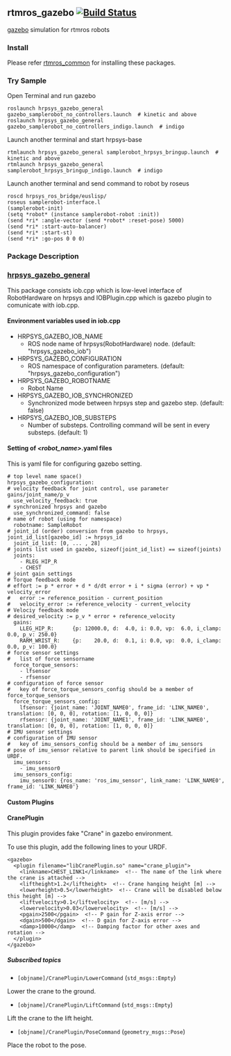rtmros_gazebo  [![Build Status](https://travis-ci.org/start-jsk/rtmros_gazebo.png)](https://travis-ci.org/start-jsk/rtmros_gazebo)
-------------

[gazebo] simulation for rtmros robots

### Install

Please refer [rtmros_common] for installing these packages.

### Try Sample
Open Terminal and run gazebo

```
roslaunch hrpsys_gazebo_general gazebo_samplerobot_no_controllers.launch  # kinetic and above
roslaunch hrpsys_gazebo_general gazebo_samplerobot_no_controllers_indigo.launch  # indigo
```
Launch another terminal and start hrpsys-base
```
rtmlaunch hrpsys_gazebo_general samplerobot_hrpsys_bringup.launch  # kinetic and above
rtmlaunch hrpsys_gazebo_general samplerobot_hrpsys_bringup_indigo.launch  # indigo
```
Launch another terminal and send command to robot by roseus
```
roscd hrpsys_ros_bridge/euslisp/
roseus samplerobot-interface.l
(samplerobot-init)
(setq *robot* (instance samplerobot-robot :init))
(send *ri* :angle-vector (send *robot* :reset-pose) 5000)
(send *ri* :start-auto-balancer)
(send *ri* :start-st)
(send *ri* :go-pos 0 0 0)
```

### Package Description

### [hrpsys_gazebo_general]

This package consists iob.cpp which is low-level interface of RobotHardware on hrpsys and IOBPlugin.cpp which is gazebo plugin to comunicate with iob.cpp.

#### Environment variables used in iob.cpp

- HRPSYS_GAZEBO_IOB_NAME
    - ROS node name of hrpsys(RobotHardware) node. (default: "hrpsys_gazebo_iob")
- HRPSYS_GAZEBO_CONFIGURATION
    - ROS namespace of configuration parameters. (default: "hrpsys_gazebo_configuration")
- HRPSYS_GAZEBO_ROBOTNAME
    - Robot Name
- HRPSYS_GAZEBO_IOB_SYNCHRONIZED
    - Synchronized mode between  hrpsys step and gazebo step. (default: false)
- HRPSYS_GAZEBO_IOB_SUBSTEPS
    - Number of substeps. Controlling command will be sent in every substeps. (default: 1)

#### Setting of *&lt;robot_name&gt;*.yaml files

This is yaml file for configuring gazebo setting.

    # top level name space()
    hrpsys_gazebo_configuration:
    # velocity feedback for joint control, use parameter gains/joint_name/p_v
      use_velocity_feedback: true
    # synchronized hrpsys and gazebo
      use_synchronized_command: false
    # name of robot (using for namespace)
      robotname: SampleRobot
    # joint_id (order) conversion from gazebo to hrpsys, joint_id_list[gazebo_id] := hrpsys_id
      joint_id_list: [0, ... , 28]
    # joints list used in gazebo, sizeof(joint_id_list) == sizeof(joints)
      joints:
        - RLEG_HIP_R
        - CHEST
    # joint gain settings
    # Torque feedback mode
    # effort := p * error + d * d/dt error + i * sigma (error) + vp * velocity_error
    #   error := reference_position - current_position
    #   velocity_error := reference_velocity - current_velocity
    # Velociy feedback mode
    # desired_velocity := p_v * error + reference_velocity
      gains:
        LLEG_HIP_R:      {p: 12000.0, d:  4.0, i: 0.0, vp:  6.0, i_clamp: 0.0, p_v: 250.0}
        RARM_WRIST_R:    {p:    20.0, d:  0.1, i: 0.0, vp:  0.0, i_clamp: 0.0, p_v: 100.0}
    # force sensor settings
    #   list of force sensorname
      force_torque_sensors:
        - lfsensor
        - rfsensor
    # configuration of force sensor
    #   key of force_torque_sensors_config should be a member of force_torque_sensors
      force_torque_sensors_config:
        lfsensor: {joint_name: 'JOINT_NAME0', frame_id: 'LINK_NAME0', translation: [0, 0, 0], rotation: [1, 0, 0, 0]}
        rfsensor: {joint_name: 'JOINT_NAME1', frame_id: 'LINK_NAME0', translation: [0, 0, 0], rotation: [1, 0, 0, 0]}
    # IMU sensor settings
    # configuration of IMU sensor
    #   key of imu_sensors_config should be a member of imu_sensors
    # pose of imu_sensor relative to parent link should be specified in URDF.
      imu_sensors:
        - imu_sensor0
      imu_sensors_config:
        imu_sensor0: {ros_name: 'ros_imu_sensor', link_name: 'LINK_NAME0', frame_id: 'LINK_NAME0'}

#### Custom Plugins

#### CranePlugin

This plugin provides fake "Crane" in gazebo environment.

To use this plugin, add the following lines to your URDF.
```
<gazebo>
  <plugin filename="libCranePlugin.so" name="crane_plugin">
    <linkname>CHEST_LINK1</linkname>  <!-- The name of the link where the crane is attached -->
    <liftheight>1.2</liftheight>  <!-- Crane hanging height [m] -->
    <lowerheight>0.5</lowerheight>  <!-- Crane will be disabled below this height [m] -->
    <liftvelocity>0.1</liftvelocity>  <!-- [m/s] -->
    <lowervelocity>0.03</lowervelocity>  <!-- [m/s] -->
    <pgain>2500</pgain>  <!-- P gain for Z-axis error -->
    <dgain>500</dgain>  <!-- D gain for Z-axis error -->
    <damp>10000</damp>  <!-- Damping factor for other axes and rotation -->
  </plugin>
</gazebo>
```

##### Subscribed topics

- `[objname]/CranePlugin/LowerCommand` (`std_msgs::Empty`)

Lower the crane to the ground.

- `[objname]/CranePlugin/LiftCommand` (`std_msgs::Empty`)

Lift the crane to the lift height.

- `[objname]/CranePlugin/PoseCommand` (`geometry_msgs::Pose`)

Place the robot to the pose.

[gazebo]:http://gazebosim.org
[rtmros_common]:https://github.com/start-jsk/rtmros_common
[hrpsys_gazebo_general]:https://github.com/start-jsk/rtmros_gazebo/tree/master/hrpsys_gazebo_general
